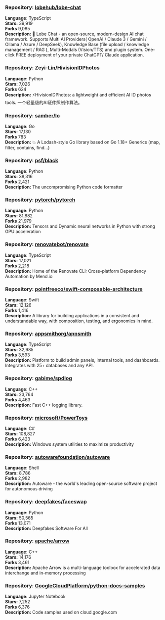 ### **Repository:** [lobehub/lobe-chat](https://github.com/lobehub/lobe-chat)  

**Language:** TypeScript  
**Stars:** 39,919  
**Forks** 9,085  
**Description:** 🤯 Lobe Chat - an open-source, modern-design AI chat framework. Supports Multi AI Providers( OpenAI / Claude 3 / Gemini / Ollama / Azure / DeepSeek), Knowledge Base (file upload / knowledge management / RAG ), Multi-Modals (Vision/TTS) and plugin system. One-click FREE deployment of your private ChatGPT/ Claude application.  

### **Repository:** [Zeyi-Lin/HivisionIDPhotos](https://github.com/Zeyi-Lin/HivisionIDPhotos)  

**Language:** Python  
**Stars:** 7,026  
**Forks** 624  
**Description:** ⚡️HivisionIDPhotos: a lightweight and efficient AI ID photos tools. 一个轻量级的AI证件照制作算法。  

### **Repository:** [samber/lo](https://github.com/samber/lo)  

**Language:** Go  
**Stars:** 17,130  
**Forks** 783  
**Description:** 💥 A Lodash-style Go library based on Go 1.18+ Generics (map, filter, contains, find...)  

### **Repository:** [psf/black](https://github.com/psf/black)  

**Language:** Python  
**Stars:** 38,316  
**Forks** 2,421  
**Description:** The uncompromising Python code formatter  

### **Repository:** [pytorch/pytorch](https://github.com/pytorch/pytorch)  

**Language:** Python  
**Stars:** 81,882  
**Forks** 21,979  
**Description:** Tensors and Dynamic neural networks in Python with strong GPU acceleration  

### **Repository:** [renovatebot/renovate](https://github.com/renovatebot/renovate)  

**Language:** TypeScript  
**Stars:** 17,021  
**Forks** 2,218  
**Description:** Home of the Renovate CLI: Cross-platform Dependency Automation by Mend.io  

### **Repository:** [pointfreeco/swift-composable-architecture](https://github.com/pointfreeco/swift-composable-architecture)  

**Language:** Swift  
**Stars:** 12,126  
**Forks** 1,416  
**Description:** A library for building applications in a consistent and understandable way, with composition, testing, and ergonomics in mind.  

### **Repository:** [appsmithorg/appsmith](https://github.com/appsmithorg/appsmith)  

**Language:** TypeScript  
**Stars:** 32,985  
**Forks** 3,593  
**Description:** Platform to build admin panels, internal tools, and dashboards. Integrates with 25+ databases and any API.  

### **Repository:** [gabime/spdlog](https://github.com/gabime/spdlog)  

**Language:** C++  
**Stars:** 23,764  
**Forks** 4,463  
**Description:** Fast C++ logging library.  

### **Repository:** [microsoft/PowerToys](https://github.com/microsoft/PowerToys)  

**Language:** C#  
**Stars:** 108,827  
**Forks** 6,423  
**Description:** Windows system utilities to maximize productivity  

### **Repository:** [autowarefoundation/autoware](https://github.com/autowarefoundation/autoware)  

**Language:** Shell  
**Stars:** 8,786  
**Forks** 2,982  
**Description:** Autoware - the world's leading open-source software project for autonomous driving  

### **Repository:** [deepfakes/faceswap](https://github.com/deepfakes/faceswap)  

**Language:** Python  
**Stars:** 50,565  
**Forks** 13,071  
**Description:** Deepfakes Software For All  

### **Repository:** [apache/arrow](https://github.com/apache/arrow)  

**Language:** C++  
**Stars:** 14,176  
**Forks** 3,461  
**Description:** Apache Arrow is a multi-language toolbox for accelerated data interchange and in-memory processing  

### **Repository:** [GoogleCloudPlatform/python-docs-samples](https://github.com/GoogleCloudPlatform/python-docs-samples)  

**Language:** Jupyter Notebook  
**Stars:** 7,252  
**Forks** 6,376  
**Description:** Code samples used on cloud.google.com  

